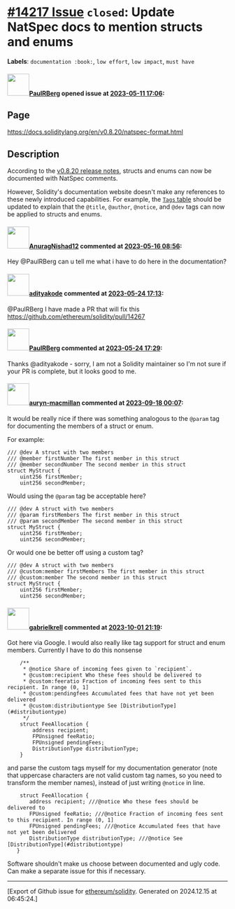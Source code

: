 # [\#14217 Issue](https://github.com/ethereum/solidity/issues/14217) `closed`: Update NatSpec docs to mention structs and enums
**Labels**: `documentation :book:`, `low effort`, `low impact`, `must have`


#### <img src="https://avatars.githubusercontent.com/u/8782666?u=c4845dac7782a38ab29abd9d777d64478bc3af9b&v=4" width="50">[PaulRBerg](https://github.com/PaulRBerg) opened issue at [2023-05-11 17:06](https://github.com/ethereum/solidity/issues/14217):

## Page

https://docs.soliditylang.org/en/v0.8.20/natspec-format.html

## Description

According to the [v0.8.20 release notes](https://github.com/ethereum/solidity/releases/tag/v0.8.20), structs and enums can now be documented with NatSpec comments.

However, Solidity's documentation website doesn't make any references to these newly introduced capabilities. For example, the [`Tags` table](https://docs.soliditylang.org/en/v0.8.20/natspec-format.html#tags) should be updated to explain that the `@title`, `@author`, `@notice`, and `@dev` tags can now be applied to structs and enums.

#### <img src="https://avatars.githubusercontent.com/u/124987038?u=09a32f6ce295175801d2d1467a35fce02b84a12f&v=4" width="50">[AnuragNishad12](https://github.com/AnuragNishad12) commented at [2023-05-16 08:56](https://github.com/ethereum/solidity/issues/14217#issuecomment-1549266709):

Hey @PaulRBerg  can u tell me what i have to do here in the documentation?

#### <img src="https://avatars.githubusercontent.com/u/105551807?u=bfa7bf7a8eec388a3499d99971116e13ac62cb1d&v=4" width="50">[adityakode](https://github.com/adityakode) commented at [2023-05-24 17:13](https://github.com/ethereum/solidity/issues/14217#issuecomment-1561641229):

@PaulRBerg  I have  made a PR that will fix this https://github.com/ethereum/solidity/pull/14267

#### <img src="https://avatars.githubusercontent.com/u/8782666?u=c4845dac7782a38ab29abd9d777d64478bc3af9b&v=4" width="50">[PaulRBerg](https://github.com/PaulRBerg) commented at [2023-05-24 17:29](https://github.com/ethereum/solidity/issues/14217#issuecomment-1561667425):

Thanks @adityakode - sorry, I am not a Solidity maintainer so I'm not sure if your PR is complete, but it looks good to me.

#### <img src="https://avatars.githubusercontent.com/u/8453294?u=e2220c30c5f891b3d01572e0749ceb3c1ba45213&v=4" width="50">[auryn-macmillan](https://github.com/auryn-macmillan) commented at [2023-09-18 00:07](https://github.com/ethereum/solidity/issues/14217#issuecomment-1722607919):

It would be really nice if there was something analogous to the `@param` tag for documenting the members of a struct or enum.

For example:
```solidity
/// @dev A struct with two members
/// @member firstNumber The first member in this struct
/// @member secondNumber The second member in this struct
struct MyStruct {
    uint256 firstMember;
    uint256 secondMember;
```

Would using the `@param` tag be acceptable here?
```solidity
/// @dev A struct with two members
/// @param firstMembers The first member in this struct
/// @param secondMember The second member in this struct
struct MyStruct {
    uint256 firstMember;
    uint256 secondMember;
```

Or would one be better off using a custom tag?
```solidity
/// @dev A struct with two members
/// @custom:member firstMembers The first member in this struct
/// @custom:member The second member in this struct
struct MyStruct {
    uint256 firstMember;
    uint256 secondMember;
```

#### <img src="https://avatars.githubusercontent.com/u/11408441?u=e6c2c7143959834be25fcb0374e6bf9ee0755c79&v=4" width="50">[gabrielkrell](https://github.com/gabrielkrell) commented at [2023-10-01 21:19](https://github.com/ethereum/solidity/issues/14217#issuecomment-1742205238):

Got here via Google. I would also really like tag support for struct and enum members. Currently I have to do this nonsense
```solidity
    /**
     * @notice Share of incoming fees given to `recipient`.
     * @custom:recipient Who these fees should be delivered to
     * @custom:feeratio Fraction of incoming fees sent to this recipient. In range (0, 1]
     * @custom:pendingfees Accumulated fees that have not yet been delivered
     * @custom:distributiontype See [DistributionType](#distributiontype)
     */
    struct FeeAllocation {
        address recipient;
        FPUnsigned feeRatio;
        FPUnsigned pendingFees;
        DistributionType distributionType;
    }
 ```
 and parse the custom tags myself for my documentation generator (note that uppercase characters are not valid custom tag names, so you need to transform the member names), instead of just writing `@notice` in line.
 
 ```solidity
     struct FeeAllocation {
        address recipient; ///@notice Who these fees should be delivered to
        FPUnsigned feeRatio; ///@notice Fraction of incoming fees sent to this recipient. In range (0, 1]
        FPUnsigned pendingFees; ///@notice Accumulated fees that have not yet been delivered
        DistributionType distributionType; ///@notice See [DistributionType](#distributiontype)
    }
```

Software shouldn't make us choose between documented and ugly code. Can make a separate issue for this if necessary.


-------------------------------------------------------------------------------



[Export of Github issue for [ethereum/solidity](https://github.com/ethereum/solidity). Generated on 2024.12.15 at 06:45:24.]
